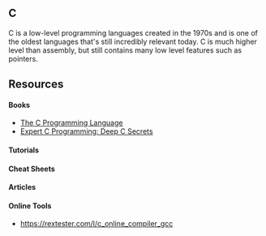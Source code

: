 ## C
C is a low-level programming languages created in the 1970s and is one of the oldest languages that's still incredibly relevant today. C is much higher level than assembly, but still contains many low level features such as pointers.

## Resources

#### Books
- [The C Programming Language](https://www.dipmat.univpm.it/~demeio/public/the_c_programming_language_2.pdf)
- [Expert C Programming: Deep C Secrets](http://ptgmedia.pearsoncmg.com/images/9780131774292/samplepages/0131774298.pdf)

#### Tutorials

#### Cheat Sheets

#### Articles

#### Online Tools
- https://rextester.com/l/c_online_compiler_gcc

